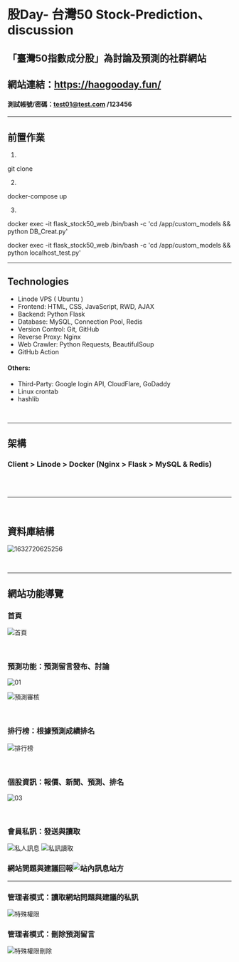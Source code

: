 # 股Day- 台灣50 Stock-Prediction、discussion
## 「臺灣50指數成分股」為討論及預測的社群網站

## 網站連結：https://haogooday.fun/
#### 測試帳號/密碼：test01@test.com /123456

<hr>

## 前置作業 ##

1.
git clone

2.
docker-compose up

3.
docker exec -it flask_stock50_web /bin/bash -c 'cd /app/custom_models && python DB_Creat.py'

docker exec -it flask_stock50_web /bin/bash -c 'cd /app/custom_models && python localhost_test.py'

<hr>

## Technologies

<ul>
    <li>Linode VPS ( Ubuntu )</li>
    <li>Frontend: HTML, CSS, JavaScript, RWD, AJAX</li>
    <li>Backend: Python Flask</li>
    <li>Database: MySQL, Connection Pool, Redis</li>
    <li>Version Control: Git, GitHub</li>
    <li>Reverse Proxy: Nginx</li>
    <li>Web Crawler: Python Requests, BeautifulSoup</li>
    <li>GitHub Action</li>
</ul>

#### Others:

<ul>
    <li>Third-Party: Google login API, CloudFlare, GoDaddy</li>
    <li>Linux crontab</li>
    <li>hashlib</li>
</ul>

<br>

<hr/>

## 架構

### Client > Linode > Docker (Nginx > Flask > MySQL & Redis)
### 　　　　　　　　　　　　　　　

<hr/>

<br>

## 資料庫結構
![1632720625256](https://user-images.githubusercontent.com/73993570/134850649-b2e44f73-8488-4eba-ad0b-55dd1d5d84fe.jpg)

<br>
<hr/>

## 網站功能導覽

### 首頁
![首頁](https://user-images.githubusercontent.com/73993570/128681001-3cc753bb-4b10-4654-b641-02272da5f0d9.jpg)

<br>

### 預測功能：預測留言發布、討論
![01](https://user-images.githubusercontent.com/73993570/128708380-e3cb8a1a-1bd2-42ab-abd9-ea69277b2c3a.gif)

![預測審核](https://user-images.githubusercontent.com/73993570/128681528-5710a6c4-2482-4000-a24b-3bfa1a882dc4.jpg)

<br>

### 排行榜：根據預測成績排名
![排行榜](https://user-images.githubusercontent.com/73993570/128681551-959f334f-ae94-45db-97ad-6edcedb01987.jpg)

<br>

### 個股資訊：報價、新聞、預測、排名
![03](https://user-images.githubusercontent.com/73993570/128722830-a310c381-edb1-407f-87c0-f4f768571149.gif)

<br>

### 會員私訊：發送與讀取
![私人訊息](https://user-images.githubusercontent.com/73993570/128683441-6373a673-3a1b-4db7-be87-eb50d6851730.jpg)
![私訊讀取](https://user-images.githubusercontent.com/73993570/128683450-041552c1-2ec7-4a82-bb25-6c078fa8681b.jpg)

### 網站問題與建議回報![站內訊息站方](https://user-images.githubusercontent.com/73993570/128683630-96e92d7f-8a8f-4dcc-b65f-f2f0ea5d304d.jpg)
<hr>

### 管理者模式：讀取網站問題與建議的私訊
![特殊權限](https://user-images.githubusercontent.com/73993570/128683815-7f690a43-8216-46c3-8a2d-2e3d2bca7072.jpg)
### 管理者模式：刪除預測留言
![特殊權限刪除](https://user-images.githubusercontent.com/73993570/128683832-48c3bb78-2bbd-4ff1-ae98-64de8c19f769.jpg)


